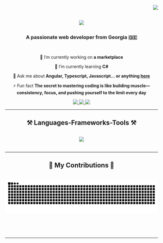 <img align="right" src="https://visitor-badge.laobi.icu/badge?page_id=BAINDA.BAINDA" />

<h1 align="center">
    <img src="https://readme-typing-svg.herokuapp.com/?font=Righteous&size=35&center=true&vCenter=true&width=500&height=70&duration=4000&lines=Hi+There!+👋;+I'm+BAINDA!;" />
</h1>

<h3 align="center">A passionate web developer from Georgia 🇬🇪</h3>

<br/>

<div align="center">
 
 🔭 I’m currently working on **a marketplace**
 
 🌱 I’m currently learning **C#**

💬 Ask me about **Angular, Typescript, Javascript... or anything [here](https://github.com/BAINDA/BAINDA/issues)**

⚡ Fun fact **The secret to mastering coding is like building muscle—consistency, focus, and pushing yourself to the limit every day**

 </div>
 
<div align="center"> 
  <a href="mailto:pedro.sales.muniz@gmail.com">
    <img src="https://img.shields.io/badge/Gmail-333333?style=for-the-badge&logo=gmail&logoColor=red" />
  </a>
   <a href="https://www.linkedin.com/in/giorgi-baindurashvili-a343ba339/" target="_blank">
    <img src="https://img.shields.io/badge/LinkedIn-0077B5?style=for-the-badge&logo=linkedin&logoColor=white" target="_blank" />
  </a>
   <a href="https://baindainfo.netlify.app/"  target="_blank">
     <img src="https://img.shields.io/badge/Portfolio-FF5722?style=for-the-badge&logo=todoist&logoColor=white" target="_blank" /> <!-- sqlite, safari, google-chrome are other good icon options -->
  </a>
</div>

 <hr/>
 
<h2 align="center">⚒️ Languages-Frameworks-Tools ⚒️</h2>
<br/>
<div align="center">
    <img src="https://skillicons.dev/icons?i=html,css,scss,javascript,typescript,bootstrap,tailwind,vscode,github,figma,git,netlify,vercel,cs" />
</div>

<br/>
<hr/>

<div align="center">
  <h2>🐍 My Contributions 🐍</h2>
  <br>
  <img alt="snake eating my contributions" src="https://raw.githubusercontent.com/BAINDA/BAINDA/output/github-contribution-grid-snake.svg" />
  
  <br/><br/><br/>
</div>

<hr/>
